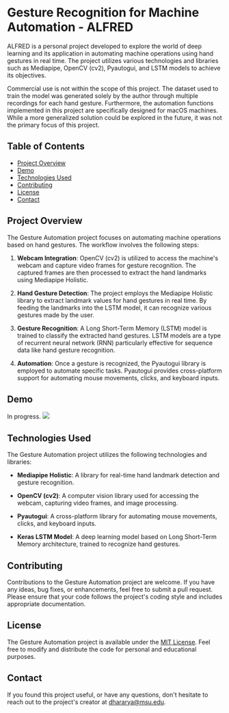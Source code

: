 # Gesture Recognition for Machine Automation - ALFRED

ALFRED is a personal project developed to explore the world of deep learning and its application in automating machine operations using hand gestures in real time. The project utilizes various technologies and libraries such as Mediapipe, OpenCV (cv2), Pyautogui, and LSTM models to achieve its objectives.

Commercial use is not within the scope of this project. The dataset used to train the model was generated solely by the author through multiple recordings for each hand gesture. Furthermore, the automation functions implemented in this project are specifically designed for macOS machines. While a more generalized solution could be explored in the future, it was not the primary focus of this project.

## Table of Contents

- [Project Overview](#project-overview)
- [Demo](#demo)
- [Technologies Used](#technologies-used)
- [Contributing](#contributing)
- [License](#license)
- [Contact](#contact)

## Project Overview

The Gesture Automation project focuses on automating machine operations based on hand gestures. The workflow involves the following steps:

1. **Webcam Integration**: OpenCV (cv2) is utilized to access the machine's webcam and capture video frames for gesture recognition. The captured frames are then processed to extract the hand landmarks using Mediapipe Holistic.

2. **Hand Gesture Detection**: The project employs the Mediapipe Holistic library to extract landmark values for hand gestures in real time. By feeding the landmarks into the LSTM model, it can recognize various gestures made by the user.

3. **Gesture Recognition**: A Long Short-Term Memory (LSTM) model is trained to classify the extracted hand gestures. LSTM models are a type of recurrent neural network (RNN) particularly effective for sequence data like hand gesture recognition.

4. **Automation**: Once a gesture is recognized, the Pyautogui library is employed to automate specific tasks. Pyautogui provides cross-platform support for automating mouse movements, clicks, and keyboard inputs.

## Demo

In progress.
![](giphy.gif)


## Technologies Used

The Gesture Automation project utilizes the following technologies and libraries:

- **Mediapipe Holistic**: A library for real-time hand landmark detection and gesture recognition.

- **OpenCV (cv2)**: A computer vision library used for accessing the webcam, capturing video frames, and image processing.

- **Pyautogui**: A cross-platform library for automating mouse movements, clicks, and keyboard inputs.

- **Keras LSTM Model**: A deep learning model based on Long Short-Term Memory architecture, trained to recognize hand gestures.

## Contributing

Contributions to the Gesture Automation project are welcome. If you have any ideas, bug fixes, or enhancements, feel free to submit a pull request. Please ensure that your code follows the project's coding style and includes appropriate documentation.

## License

The Gesture Automation project is available under the [MIT License](LICENSE). Feel free to modify and distribute the code for personal and educational purposes.

## Contact

If you found this project useful, or have any questions, don't hesitate to reach out to the project's creator at dhararya@msu.edu.
